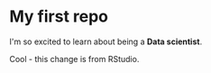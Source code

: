 # My first repo

I'm so excited to learn about being a **Data scientist**.

Cool - this change is from RStudio.
